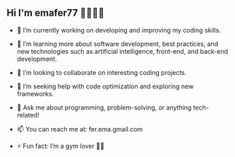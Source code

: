 ## Hi I'm emafer77 👋🧑🏻‍💻


- 🔭 I’m currently working on developing and improving my coding skills.

- 🌱 I’m learning more about software development, best practices, and new technologies such as artificial intelligence, front-end, and back-end development.

- 🤝 I’m looking to collaborate on interesting coding projects.

- 🤔 I’m seeking help with code optimization and exploring new frameworks.

- 💬 Ask me about programming, problem-solving, or anything tech-related!

- 📫 You can reach me at: fer.ema.gmail.com

- ⚡ Fun fact: I’m a gym lover 🏋️‍♂️